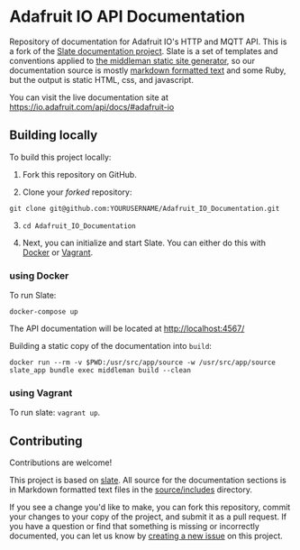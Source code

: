 # Adafruit IO API Documentation

Repository of documentation for Adafruit IO's HTTP and MQTT API. This is a fork of the [Slate documentation project](https://github.com/lord/slate). Slate is a set of templates and conventions applied to [the middleman static site generator](https://middlemanapp.com/), so our documentation source is mostly [markdown formatted text](https://github.com/adam-p/markdown-here/wiki/Markdown-Cheatsheet) and some Ruby, but the output is static HTML, css, and javascript.

You can visit the live documentation site at https://io.adafruit.com/api/docs/#adafruit-io

## Building locally

To build this project locally:


1. Fork this repository on GitHub.

2. Clone your *forked* repository:

`git clone git@github.com:YOURUSERNAME/Adafruit_IO_Documentation.git`

3.  `cd Adafruit_IO_Documentation`

4. Next, you can initialize and start Slate. You can either do this with [Docker](https://www.docker.com) or [Vagrant](https://www.vagrantup.com).

### using Docker

To run Slate:

`docker-compose up`

The API documentation will be located at [http://localhost:4567/](http://localhost:4567/)

Building a static copy of the documentation into `build`:

`docker run --rm -v $PWD:/usr/src/app/source -w /usr/src/app/source slate_app bundle exec middleman build --clean`

### using Vagrant

To run slate:
 `vagrant up`.

## Contributing

Contributions are welcome! 

This project is based on [slate](https://github.com/lord/slate). All source for the documentation sections is in Markdown formatted text files in the [source/includes](https://github.com/adafruit/Adafruit_IO_Documentation/tree/master/source/includes) directory.

If you see a change you'd like to make, you can fork this repository, commit your changes to your copy of the project, and submit it as a pull request. If you have a question or find that something is missing or incorrectly documented, you can let us know by [creating a new issue](https://github.com/adafruit/Adafruit_IO_Documentation/issues) on this project.
